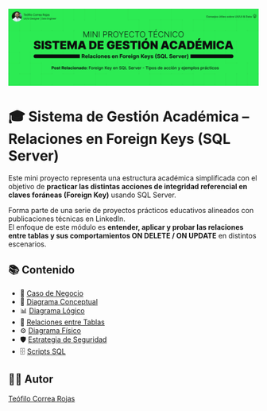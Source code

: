 ![Portada del Proyecto](docs/img/title_gestion_academica.png)

# 🎓 Sistema de Gestión Académica – Relaciones en Foreign Keys (SQL Server)

Este mini proyecto representa una estructura académica simplificada con el objetivo de **practicar las distintas acciones de integridad referencial en claves foráneas (Foreign Key)** usando SQL Server.

Forma parte de una serie de proyectos prácticos educativos alineados con publicaciones técnicas en LinkedIn.  
El enfoque de este módulo es **entender, aplicar y probar las relaciones entre tablas y sus comportamientos ON DELETE / ON UPDATE** en distintos escenarios.

## 📚 Contenido

- 🎯 [Caso de Negocio](docs/caso_negocio.md)
- 📂 [Diagrama Conceptual](docs/diagrama_conceptual.md)
- 📊 [Diagrama Lógico](docs/diagrama_logico.md)
- 🔗 [Relaciones entre Tablas](docs/relaciones_tablas.md)
- ⚙️ [Diagrama Físico](docs/diagrama_fisico.md)
- 🛡️ [Estrategia de Seguridad](docs/estrategia_seguridad_datos.md)
- 🗄️ [Scripts SQL](/scripts_sqlserver)

## 👨‍💻 Autor
[Teófilo Correa Rojas](https://www.linkedin.com/in/te%C3%B3filo-correa-rojas/)
